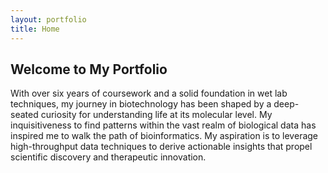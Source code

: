 ```yaml
---
layout: portfolio
title: Home
---
```


## Welcome to My Portfolio

With over six years of coursework and a solid foundation in wet lab techniques, my journey in biotechnology has been shaped by a deep-seated curiosity for understanding life at its molecular level. My inquisitiveness to find patterns within the vast realm of biological data has inspired me to walk the path of bioinformatics. My aspiration is to leverage high-throughput data techniques to derive actionable insights that propel scientific discovery and therapeutic innovation. 
